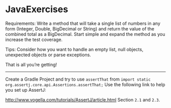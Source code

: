 # JavaExercises

Requirements:
Write a method that will take a single list of numbers in any form (Integer, Double, BigDecimal or String) and return the value of the combined total as a BigDecimal.
Start simple and expand the method as you increase the test coverage.

Tips:
Consider how you want to handle an empty list, null objects, unexpected objects or parse exceptions.

That is all you’re getting!

----------------

Create a Gradle Project and try to use ```assertThat``` from ```import static org.assertj.core.api.Assertions.assertThat;```
Use the following link to help you set up AssertJ:

http://www.vogella.com/tutorials/AssertJ/article.html
Section ```2.1``` and ```2.3```.
